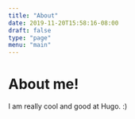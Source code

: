 ```yaml
---
title: "About"
date: 2019-11-20T15:58:16-08:00
draft: false
type: "page"
menu: "main"
---
```


# About me!
I am really cool and good at Hugo. :) 